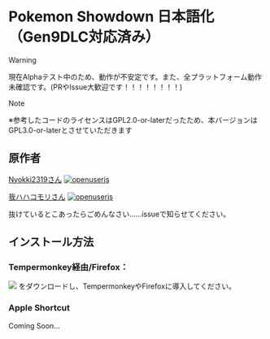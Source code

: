 # Pokemon Showdown 日本語化（Gen9DLC対応済み）

> [!WARNING]
> 現在Alphaテスト中のため、動作が不安定です。また、全プラットフォーム動作未確認です。(PRやIssue大歓迎です！！！！！！！！)

> [!NOTE]
> ※参考したコードのライセンスはGPL2.0-or-laterだったため、本バージョンはGPL3.0-or-laterとさせていただきます


## 原作者

[Nyokki2319さん](https://nyokki2319.hatenablog.com/entry/2017/11/01/233117)   <a href="https://openuserjs.org/scripts/nyokki/SD_JP_translation"><img src="https://img.shields.io/badge/openuserjs-Gen8-blue" alt="openuserjs" /></a>

[我ハハコモリさん](https://warehaha.hatenablog.ecom/ntry/script/psja)  <a href="[https://openuserjs.org/scripts/nyokki/SD_JP_translation](https://greasyfork.org/ja/scripts/374779-showdown-%E6%97%A5%E6%9C%AC%E8%AA%9E%E5%8C%96%E3%82%B9%E3%82%AF%E3%83%AA%E3%83%97%E3%83%88)"><img src="https://img.shields.io/badge/GreeseFork-Gen7-red" alt="openuserjs" /></a>


抜けているとこあったらごめんなさい......issueで知らせてください。

## インストール方法

### Tempermonkey経由/Firefox：

<a href="https://github.com/miruku-39percent/Pokemon-Showdown-Japanese-Pack/blob/main/Showdown_Japanese_for_PCbrowser.js"><img src="https://img.shields.io/badge/9.0.0alpha-こちら-green"/></a>
をダウンロードし、TempermonkeyやFirefoxに導入してください。

### Apple Shortcut

Coming Soon...
